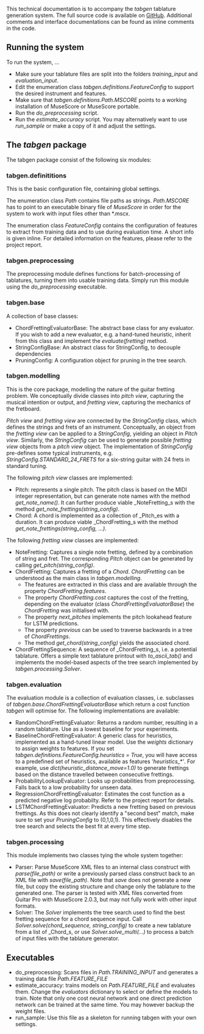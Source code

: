 This technical documentation is to accompany the _tabgen_ tablature generation system. The full source code is available on [GitHub](https://github.com/gitarreneli/tabgen). Additional comments and interface documentations can be found as inline comments in the code.

## Running the system
To run the system, ...

* Make sure your tablature files are split into the folders _training\_input_ and _evaluation\_input_.
* Edit the enumeration class _tabgen.definitions.FeatureConfig_ to support the desired instrument and features.
* Make sure that _tabgen.definitions.Path.MSCORE_ points to a working installation of MuseScore or MuseScore portable.
* Run the _do\_preprocessing_ script.
* Run the _estimate\_accuracy_ script. You may alternatively want to use _run\_sample_ or make a copy of it and adjust the settings.

## The _tabgen_ package
The tabgen package consist of the following six modules:

### tabgen.definititions
This is the basic configuration file, containing global settings.

The enumeration class _Path_ contains file paths as strings. _Path.MSCORE_ has to point to an executable binary file of _MuseScore_ in order for the system to work with input files other than \*.mscx.

The enumeration class _FeatureConfig_ contains the configuration of features to extract from training data and to use during evaluation time. A short info is given inline. For detailed information on the features, please refer to the project report.

### tabgen.preprocessing
The preprocessing module defines functions for batch-processing of tablatures, turning them into usable training data. Simply run this module using the _do\_preprocessing_ executable.

### tabgen.base
A collection of base classes:

* ChordFrettingEvaluatorBase: The abstract base class for any evaluator. If you wish to add a new evaluator, e.g. a hand-tuned heuristic, inherit from this class and implement the _evaluate(fretting)_ method.
* StringConfigBase: An abstract class for StringConfig, to decouple dependencies
* PruningConfig: A configuration object for pruning in the tree search.

### tabgen.modelling
This is the core package, modelling the nature of the guitar fretting problem. We conceptually divide classes into _pitch view_, capturing the musical intention or output, and _fretting view_, capturing the mechanics of the fretboard.

_Pitch view_ and _fretting view_ are connected by the _StringConfig_ class, which defines the strings and frets of an instrument. Conceptually, an object from the _fretting view_ can be applied to a _StringConfig_, yielding an object in _Pitch view_. Similarly, the _StringConfig_ can be used to generate possible _fretting view_ objects from a _pitch view_ object.
The implementation of _StringConfig_ pre-defines some typical instruments, e.g. _StringConfig.STANDARD\_24\_FRETS_ for a six-string guitar with 24 frets in standard tuning.

The following _pitch view_ classes are implemented:

* Pitch: represents a single pitch. The pitch class is based on the MIDI integer representation, but can generate note names with the method _get\_note\_name()_. It can further produce viable _NoteFretting_s with the method _get\_note\_frettings(string\_config)_.
* Chord: A chord is implemented as a collection of _Pitch_es with a duration. It can produce viable _ChordFretting_s with the method _get\_note\_frettings(string\_config, ...)_.

The following _fretting view_ classes are implemented:

* NoteFretting: Captures a single note fretting, defined by a combination of string and fret. The corresponding _Pitch_ object can be generated by calling _get\_pitch(string\_config)_.
* ChordFretting: Captures a fretting of a _Chord_. _ChordFretting_ can be understood as the main class in _tabgen.modelling_.
    * The features are extracted in this class and are available through the property _ChordFretting.features_.
    * The property _ChordFretting.cost_ captures the cost of the fretting, depending on the evaluator (class _ChordFrettingEvaluatorBase_) the _ChordFretting_ was initialised with.
    * The property _next\_pitches_ implements the pitch lookahead feature for LSTM predictions.
    * The property _previous_ can be used to traverse backwards in a tree of _ChordFrettings_.
    * The method _get\_chord(string\_config)_ yields the associated chord.
* ChordFrettingSequence: A sequence of _ChordFretting_s, i.e. a potential tablature. Offers a simple text tablature printout with _to\_ascii\_tab()_ and implements the model-based aspects of the tree search implemented by _tabgen.processing.Solver_.


### tabgen.evaluation

The evaluation module is a collection of evaluation classes, i.e. subclasses of _tabgen.base.ChordFrettingEvaluatorBase_ which return a cost function _tabgen_ will optimise for. The following implementations are available:

* RandomChordFrettingEvaluator: Returns a random number, resulting in a random tablature. Use as a lowest baseline for your experiments.
* BaselineChordFrettingEvaluator: A generic class for heuristics, implemented as a hand-tuned linear model. Use the _weights_ dictionary to assign weights to features. If you set _tabgen.definitions.FeatureConfig.heuristics = True_, you will have access to a predefined set of heuristics, available as features _'heuristics\_*'_. For example, use _dict(heuristic\_distance\_move=1.0)_ to generate frettings based on the distance travelled between consecutive frettings.
* ProbabilityLookupEvaluator: Looks up probabilities from preprocessing. Falls back to a low probability for unseen data.
* RegressionChordFrettingEvaluator: Estimates the cost function as a predicted negative log probabilty. Refer to the project report for details.
* LSTMChordFrettingEvaluator: Predicts a new fretting based on previous frettings. As this does not clearly identify a "second best" match, make sure to set your _PruningConfig_ to (0,1,0,1). This effectively disables the tree search and selects the best fit at every time step.

### tabgen.processing
This module implements two classes tying the whole system together:

* Parser: Parse MuseScore XML files to an internal class construct with _parse(file\_path)_ or write a previously parsed class construct back to an XML file with _save(file\_path)_. Note that _save_ does not generate a new file, but copy the existing structure and change only the tablature to the generated one. The parser is tested with XML files converted from Guitar Pro with MuseScore 2.0.3, but may not fully work with other input formats.
* Solver: The _Solver_ implements the tree search used to find the best fretting sequence for a chord sequence input. Call _Solver.solve(chord\_sequence, string\_config)_ to create a new tablature from a list of _Chord_s, or use _Solver.solve\_multi(...)_ to process a batch of input files with the tablature generator.


## Executables

* do\_preprocessing: Scans files in _Path.TRAINING\_INPUT_ and generates a training data file _Path.FEATURE\_FILE_
* estimate\_accuracy: trains models on _Path.FEATURE\_FILE_ and evaluates them. Change the _evaluators_ dictionary to select or define the models to train. Note that only one cost neural network and one direct prediction network can be trained at the same time. You may however backup the weight files.
* run\_sample: Use this file as a skeleton for running tabgen with your own settings.